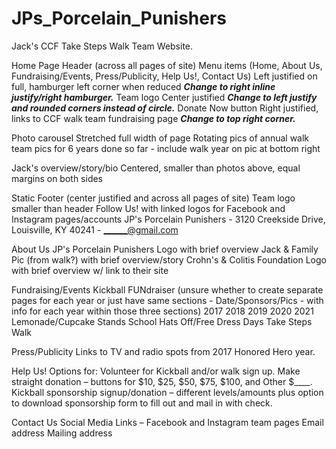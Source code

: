 # JPs_Porcelain_Punishers

Jack's CCF Take Steps Walk Team Website.

Home Page
  Header (across all pages of site)
    Menu items (Home, About Us, Fundraising/Events, Press/Publicity, Help Us!, Contact Us)
      Left justified on full, hamburger left corner when reduced ***Change to right inline justify/right hamburger.***
    Team logo 
      Center justified ***Change to left justify and rounded corners instead of circle.***
    Donate Now button 
      Right justified, links to CCF walk team fundraising page ***Change to top right corner.***

  Photo carousel
    Stretched full width of page
    Rotating pics of annual walk team pics for 6 years done so far - include walk year on pic at bottom right

  Jack's overview/story/bio
    Centered, smaller than photos above, equal margins on both sides

  Static Footer (center justified and across all pages of site)
    Team logo smaller than header
    Follow Us!  with linked logos for Facebook and Instagram pages/accounts
    JP's Porcelain Punishers - 3120 Creekside Drive, Louisville, KY  40241 - ______@gmail.com

About Us
  JP's Porcelain Punishers
    Logo with brief overview
  Jack & Family
    Pic (from walk?) with brief overview/story
  Crohn's & Colitis Foundation
    Logo with brief overview w/ link to their site

Fundraising/Events
  Kickball FUNdraiser (unsure whether to create separate pages for each year or just have same sections - Date/Sponsors/Pics - with info for each year within those three sections)
    2017
    2018
    2019
    2020
    2021
  Lemonade/Cupcake Stands
  School Hats Off/Free Dress Days
  Take Steps Walk

Press/Publicity
	Links to TV and radio spots from 2017 Honored Hero year.

Help Us!
	Options for:
    Volunteer for Kickball and/or walk sign up.
    Make straight donation – buttons for $10, $25, $50, $75, $100, and Other $____.
    Kickball sponsorship signup/donation – different levels/amounts plus option to download sponsorship form to fill out and mail in with check.

Contact Us
	Social Media Links – Facebook and Instagram team pages
	Email address
	Mailing address
